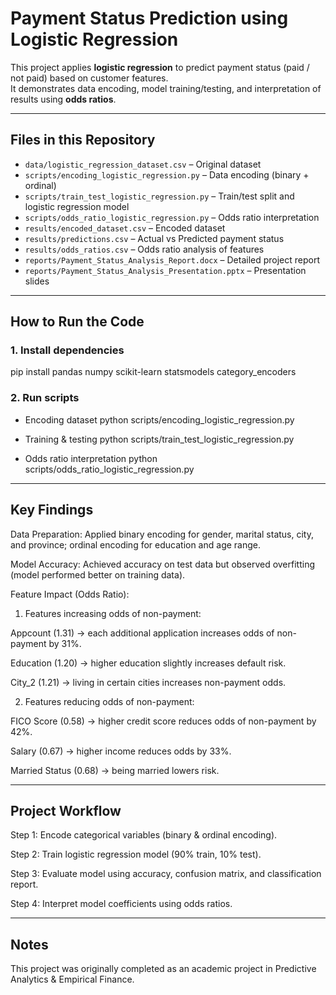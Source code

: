 # Payment Status Prediction using Logistic Regression

This project applies **logistic regression** to predict payment status (paid / not paid) based on customer features.  
It demonstrates data encoding, model training/testing, and interpretation of results using **odds ratios**.

---

## Files in this Repository
- `data/logistic_regression_dataset.csv` – Original dataset  
- `scripts/encoding_logistic_regression.py` – Data encoding (binary + ordinal)  
- `scripts/train_test_logistic_regression.py` – Train/test split and logistic regression model  
- `scripts/odds_ratio_logistic_regression.py` – Odds ratio interpretation  
- `results/encoded_dataset.csv` – Encoded dataset  
- `results/predictions.csv` – Actual vs Predicted payment status  
- `results/odds_ratios.csv` – Odds ratio analysis of features  
- `reports/Payment_Status_Analysis_Report.docx` – Detailed project report  
- `reports/Payment_Status_Analysis_Presentation.pptx` – Presentation slides  

---

## How to Run the Code


### 1. Install dependencies
pip install pandas numpy scikit-learn statsmodels category_encoders

### 2. Run scripts
- Encoding dataset
python scripts/encoding_logistic_regression.py

- Training & testing
python scripts/train_test_logistic_regression.py

- Odds ratio interpretation
python scripts/odds_ratio_logistic_regression.py

---

## Key Findings

Data Preparation: Applied binary encoding for gender, marital status, city, and province; ordinal encoding for education and age range.

Model Accuracy: Achieved accuracy on test data but observed overfitting (model performed better on training data).

Feature Impact (Odds Ratio):

1. Features increasing odds of non-payment:

Appcount (1.31) → each additional application increases odds of non-payment by 31%.

Education (1.20) → higher education slightly increases default risk.

City_2 (1.21) → living in certain cities increases non-payment odds.

2. Features reducing odds of non-payment:

FICO Score (0.58) → higher credit score reduces odds of non-payment by 42%.

Salary (0.67) → higher income reduces odds by 33%.

Married Status (0.68) → being married lowers risk.

---

## Project Workflow

Step 1: Encode categorical variables (binary & ordinal encoding).

Step 2: Train logistic regression model (90% train, 10% test).

Step 3: Evaluate model using accuracy, confusion matrix, and classification report.

Step 4: Interpret model coefficients using odds ratios. 

---

## Notes 

This project was originally completed as an academic project in Predictive Analytics & Empirical Finance.


